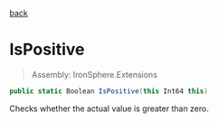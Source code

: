 ﻿

[back](/IronSphere.Extensions/types/LongExtension)

# IsPositive

> Assembly: IronSphere.Extensions

```csharp
public static Boolean IsPositive(this Int64 this)
```

Checks whether the actual value is greater than zero.

 